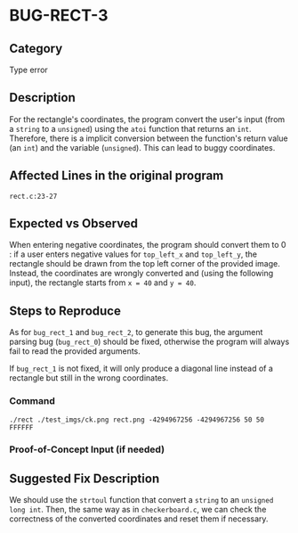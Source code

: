 # BUG-RECT-3
## Category
Type error

## Description
For the rectangle's coordinates, the program convert the user's input (from a `string` to a `unsigned`) using the `atoi` function that returns an `int`. Therefore, there is a implicit conversion between the function's return value (an `int`) and the variable (`unsigned`). This can lead to buggy coordinates.

## Affected Lines in the original program
`rect.c:23-27`

## Expected vs Observed
When entering negative coordinates, the program should convert them to 0 : if a user enters negative values for `top_left_x` and `top_left_y`, the rectangle should be drawn from the top left corner of the provided image. Instead, the coordinates are wrongly converted and (using the following input), the rectangle starts from `x = 40` and `y = 40`.

## Steps to Reproduce
As for `bug_rect_1` and `bug_rect_2`, to generate this bug, the argument parsing bug (`bug_rect_0`) should be fixed, otherwise the program will always fail to read the provided arguments.

If `bug_rect_1` is not fixed, it will only produce a diagonal line instead of a rectangle but still in the wrong coordinates.

### Command
```
./rect ./test_imgs/ck.png rect.png -4294967256 -4294967256 50 50 FFFFFF
```
### Proof-of-Concept Input (if needed)

## Suggested Fix Description
We should use the `strtoul` function that convert a `string` to an `unsigned long int`. Then, the same way as in `checkerboard.c`, we can check the correctness of the converted coordinates and reset them if necessary.
